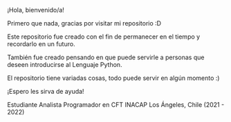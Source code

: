¡Hola, bienvenido/a!

Primero que nada, gracias por visitar mi repositorio :D

Este repositorio fue creado con el fin de permanecer en el tiempo y recordarlo en un futuro.

También fue creado pensando en que puede servirle a personas que deseen introducirse al Lenguaje Python.

El repositorio tiene variadas cosas, todo puede servir en algún momento :)

¡Espero les sirva de ayuda!

Estudiante Analista Programador en CFT INACAP Los Ángeles, Chile (2021 - 2022)